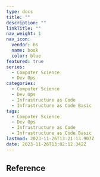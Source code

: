 ```yaml
---
type: docs
title: ""
description: ""
linkTitle: ""
nav_weight: 1
nav_icon:
  vendor: bs
  name: book
  color: blue
featured: true
series:
  - Computer Science
  - Dev Ops
categories:
  - Computer Science
  - Dev Ops
  - Infrastructure as Code
  - Infrastructure as Code Basic
tags:
  - Computer Science
  - Dev Ops
  - Infrastructure as Code
  - Infrastructure as Code Basic
lastmod: 2023-11-26T13:21:13.907Z
date: 2023-11-26T13:02:12.342Z
---
```


## Reference
